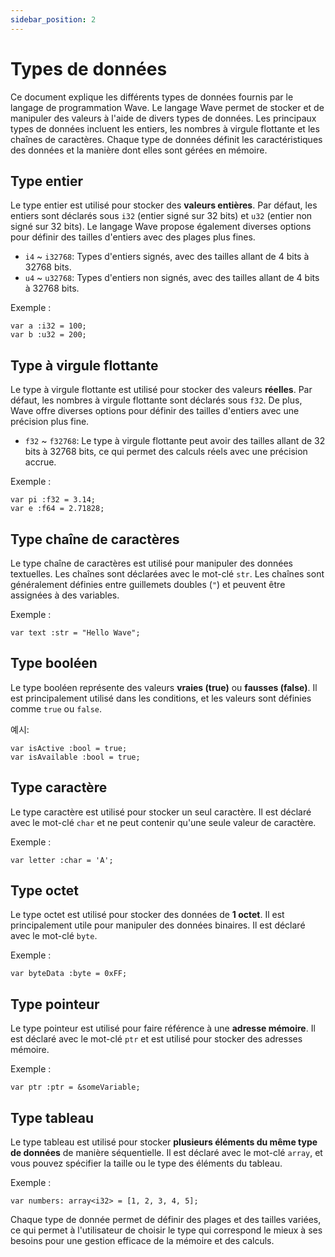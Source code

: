 ```yaml
---
sidebar_position: 2
---
```


# Types de données

Ce document explique les différents types de données fournis par le langage de programmation Wave.
Le langage Wave permet de stocker et de manipuler des valeurs à l'aide de divers types de données.
Les principaux types de données incluent les entiers, les nombres à virgule flottante et les chaînes de caractères. 
Chaque type de données définit les caractéristiques des données et la manière dont elles sont gérées en mémoire.

## Type entier
Le type entier est utilisé pour stocker des **valeurs entières**.
Par défaut, les entiers sont déclarés sous `i32` (entier signé sur 32 bits) et `u32` (entier non signé sur 32 bits).
Le langage Wave propose également diverses options pour définir des tailles d'entiers avec des plages plus fines.

* `i4` ~ `i32768`: Types d'entiers signés, avec des tailles allant de 4 bits à 32768 bits.
* `u4` ~ `u32768`: Types d'entiers non signés, avec des tailles allant de 4 bits à 32768 bits.

Exemple :
```wave
var a :i32 = 100;
var b :u32 = 200;
```

## Type à virgule flottante
Le type à virgule flottante est utilisé pour stocker des valeurs **réelles**.
Par défaut, les nombres à virgule flottante sont déclarés sous `f32`.
De plus, Wave offre diverses options pour définir des tailles d'entiers avec une précision plus fine.

* `f32` ~ `f32768`: Le type à virgule flottante peut avoir des tailles allant de 32 bits à 32768 bits, ce qui permet des calculs réels avec une précision accrue.

Exemple :
```wave
var pi :f32 = 3.14;
var e :f64 = 2.71828;
```

## Type chaîne de caractères
Le type chaîne de caractères est utilisé pour manipuler des données textuelles. Les chaînes sont déclarées avec le mot-clé `str`.
Les chaînes sont généralement définies entre guillemets doubles (`"`) et peuvent être assignées à des variables.

Exemple :
```wave
var text :str = "Hello Wave";
```

## Type booléen
Le type booléen représente des valeurs **vraies (true)** ou **fausses (false)**.
Il est principalement utilisé dans les conditions, et les valeurs sont définies comme `true` ou `false`.

예시:
```wave
var isActive :bool = true;
var isAvailable :bool = true;
```

## Type caractère
Le type caractère est utilisé pour stocker un seul caractère.
Il est déclaré avec le mot-clé `char` et ne peut contenir qu'une seule valeur de caractère.

Exemple :
```wave
var letter :char = 'A';
```

## Type octet
Le type octet est utilisé pour stocker des données de **1 octet**.
Il est principalement utile pour manipuler des données binaires. Il est déclaré avec le mot-clé `byte`.

Exemple :
```wave
var byteData :byte = 0xFF;
```

## Type pointeur
Le type pointeur est utilisé pour faire référence à une **adresse mémoire**.
Il est déclaré avec le mot-clé `ptr` et est utilisé pour stocker des adresses mémoire.

Exemple :
```wave
var ptr :ptr = &someVariable;
```

## Type tableau
Le type tableau est utilisé pour stocker **plusieurs éléments du même type de données** de manière séquentielle.
Il est déclaré avec le mot-clé `array`, et vous pouvez spécifier la taille ou le type des éléments du tableau.

Exemple :
```wave
var numbers: array<i32> = [1, 2, 3, 4, 5];
```

Chaque type de donnée permet de définir des plages et des tailles variées, ce qui permet à l'utilisateur de choisir le type qui correspond le mieux à ses besoins pour une gestion efficace de la mémoire et des calculs.

